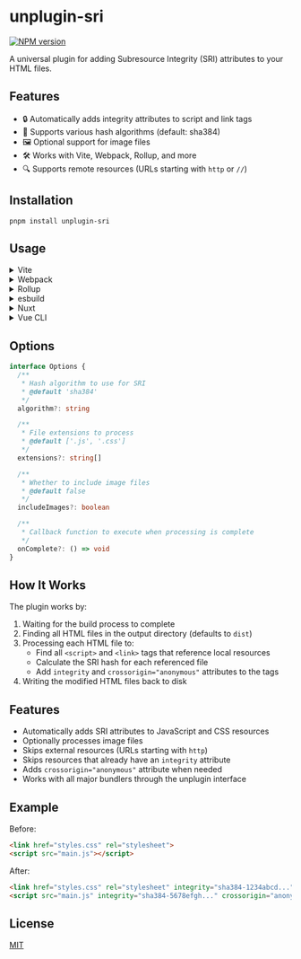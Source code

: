 # unplugin-sri

[![NPM version](https://img.shields.io/npm/v/unplugin-sri?color=a1b858&label=)](https://www.npmjs.com/package/unplugin-sri)

A universal plugin for adding Subresource Integrity (SRI) attributes to your HTML files.

## Features

- 🔒 Automatically adds integrity attributes to script and link tags
- 🔄 Supports various hash algorithms (default: sha384)
- 🖼️ Optional support for image files
- 🛠️ Works with Vite, Webpack, Rollup, and more
- 🔍 Supports remote resources (URLs starting with `http` or `//`)

## Installation

```
pnpm install unplugin-sri
```

## Usage

<details>
<summary>Vite</summary>

```js
import SRI from 'unplugin-sri/vite'
// vite.config.js
import { defineConfig } from 'vite'

export default defineConfig({
  plugins: [
    SRI({
      // options
    }),
  ],
})
```
</details>

<details>
<summary>Webpack</summary>

```js
// webpack.config.js
module.exports = {
  plugins: [
    require('unplugin-sri/webpack')({
      // options
    }),
  ],
}
```
</details>

<details>
<summary>Rollup</summary>

```js
// rollup.config.js
import SRI from 'unplugin-sri/rollup'

export default {
  plugins: [
    SRI({
      // options
    }),
  ],
}
```
</details>

<details>
<summary>esbuild</summary>

```js
// esbuild.config.js
import { build } from 'esbuild'
import SRI from 'unplugin-sri/esbuild'

build({
  plugins: [
    SRI({
      // options
    }),
  ],
})
```
</details>

<details>
<summary>Nuxt</summary>

```js
// nuxt.config.js
export default {
  buildModules: [
    ['unplugin-sri/nuxt', {
      // options
    }],
  ],
}
```
</details>

<details>
<summary>Vue CLI</summary>

```js
// vue.config.js
module.exports = {
  configureWebpack: {
    plugins: [
      require('unplugin-sri/webpack')({
        // options
      }),
    ],
  },
}
```
</details>

## Options
```typescript
interface Options {
  /**
   * Hash algorithm to use for SRI
   * @default 'sha384'
   */
  algorithm?: string

  /**
   * File extensions to process
   * @default ['.js', '.css']
   */
  extensions?: string[]

  /**
   * Whether to include image files
   * @default false
   */
  includeImages?: boolean

  /**
   * Callback function to execute when processing is complete
   */
  onComplete?: () => void
}
```
## How It Works

The plugin works by:

1. Waiting for the build process to complete
2. Finding all HTML files in the output directory (defaults to `dist`)
3. Processing each HTML file to:
   - Find all `<script>` and `<link>` tags that reference local resources
   - Calculate the SRI hash for each referenced file
   - Add `integrity` and `crossorigin="anonymous"` attributes to the tags
4. Writing the modified HTML files back to disk

## Features

- Automatically adds SRI attributes to JavaScript and CSS resources
- Optionally processes image files
- Skips external resources (URLs starting with `http`)
- Skips resources that already have an `integrity` attribute
- Adds `crossorigin="anonymous"` attribute when needed
- Works with all major bundlers through the unplugin interface

## Example

Before:
```html
<link href="styles.css" rel="stylesheet">
<script src="main.js"></script>
```

After:
```html
<link href="styles.css" rel="stylesheet" integrity="sha384-1234abcd..." crossorigin="anonymous">
<script src="main.js" integrity="sha384-5678efgh..." crossorigin="anonymous"></script>
```

## License

[MIT](./LICENSE)
